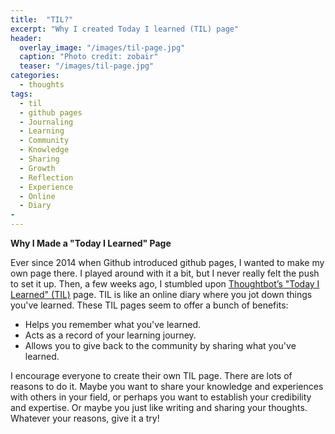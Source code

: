 ```yaml
---
title:  "TIL?"
excerpt: "Why I created Today I learned (TIL) page"
header:
  overlay_image: "/images/til-page.jpg"
  caption: "Photo credit: zobair"
  teaser: "/images/til-page.jpg"
categories: 
  - thoughts
tags:
  - til
  - github pages
  - Journaling
  - Learning
  - Community
  - Knowledge
  - Sharing
  - Growth
  - Reflection
  - Experience
  - Online
  - Diary
- 
---
```



**Why I Made a "Today I Learned" Page**

Ever since 2014 when Github introduced github pages, I wanted to make my own page there. I played around with it a bit, but I never really felt the push to set it up. Then, a few weeks ago, I stumbled upon [Thoughtbot’s "Today I Learned" (TIL)](https://github.com/thoughtbot/til) page. TIL is like an online diary where you jot down things you've learned. These TIL pages seem to offer a bunch of benefits:

- Helps you remember what you've learned.
- Acts as a record of your learning journey.
- Allows you to give back to the community by sharing what you've learned.

I encourage everyone to create their own TIL page. There are lots of reasons to do it. Maybe you want to share your knowledge and experiences with others in your field, or perhaps you want to establish your credibility and expertise. Or maybe you just like writing and sharing your thoughts. Whatever your reasons, give it a try!